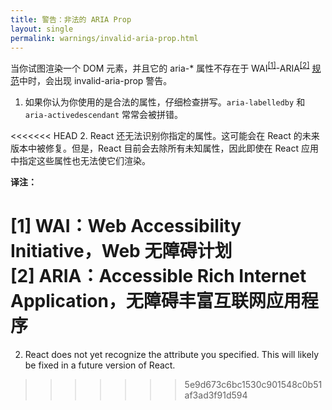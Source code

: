 ```yaml
---
title: 警告：非法的 ARIA Prop
layout: single
permalink: warnings/invalid-aria-prop.html
---
```


当你试图渲染一个 DOM 元素，并且它的 aria-* 属性不存在于 WAI<sup><a href="#note1">[1]</a></sup>-ARIA<sup><a href="#note2">[2]</a></sup> [规范](https://www.w3.org/TR/wai-aria-1.1/#states_and_properties)中时，会出现 invalid-aria-prop 警告。

1. 如果你认为你使用的是合法的属性，仔细检查拼写。`aria-labelledby` 和 `aria-activedescendant` 常常会被拼错。

<<<<<<< HEAD
2. React 还无法识别你指定的属性。这可能会在 React 的未来版本中被修复。但是，React 目前会去除所有未知属性，因此即使在 React 应用中指定这些属性也无法使它们渲染。

**译注：**
 
<a name="note1"></a> [1] WAI：Web Accessibility Initiative，Web 无障碍计划<br>
<a name="note2"></a> [2] ARIA：Accessible Rich Internet Application，无障碍丰富互联网应用程序
=======
2. React does not yet recognize the attribute you specified. This will likely be fixed in a future version of React.
>>>>>>> 5e9d673c6bc1530c901548c0b51af3ad3f91d594
